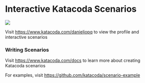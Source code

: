 # Interactive Katacoda Scenarios

[![](http://shields.katacoda.com/katacoda/danieljopq/count.svg)](https://www.katacoda.com/danieljopq "Get your profile on Katacoda.com")

Visit https://www.katacoda.com/danieljopq to view the profile and interactive scenarios

### Writing Scenarios
Visit https://www.katacoda.com/docs to learn more about creating Katacoda scenarios

For examples, visit https://github.com/katacoda/scenario-example
